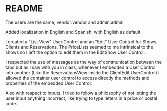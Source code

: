 # README #

The users are the same; vendor:vendor and admin:admin

Added localization in English and Spanish, with English as default

I created a "List View" User Control and an "Edit" User Control for Shows, Clients and Reservations. The PriceLists seemed to me intrinsical to the shows so I left the option to edit them in the EditShow User Control.

I respected the use of messages as the way of communication between the tabs but as I saw with you in class, whenever I embedded a User Control into another (Like the ReservationsView inside the ClientEdit UserControl) I allowed the container user control to access directly the methods and properties of the embedded User Control.

Also with respect to inputs, I tried to follow a philosophy of not letting the user input anything incorrect, like trying to type letters in a price or postal code.